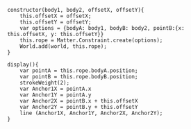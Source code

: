     constructor(body1, body2, offsetX, offsetY){
        this.offsetX = offsetX;
        this.offsetY = offsetY;
        var options = {bodyA: body1, bodyB: body2, pointB:{x: this.offsetX, y: this.offsetY}}
        this.rope = Matter.Constraint.create(options);
        World.add(world, this.rope);
    }

    display(){
        var pointA = this.rope.bodyA.position;
        var pointB = this.rope.bodyB.position;
        strokeWeight(2);
        var Anchor1X = pointA.x
        var Anchor1Y = pointA.y
        var Anchor2X = pointB.x + this.offsetX
        var Anchor2Y = pointB.y + this.offsetY
        line (Anchor1X, Anchor1Y, Anchor2X, Anchor2Y);
    }